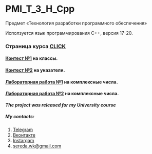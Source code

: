 # PMI_T_3_H_Cpp
Предмет «Технология разработки программного обеспечения» 

Иcползуется язык программирования С++, версия 17-20.

### Страница курса [CLICK](https://imcs.dvfu.ru/cats/?f=wiki;name=cpp-course-2020)


#### [Контест №1](/tournament%201) на классы.
#### [Контест №2](/tournament%202) на указатели.
#### [Лабораторная работа №1](/LAB%201) на комплексные числа.
#### [Лабораторная работа №2](/LAB%202) на комплексные числа.

***The project was released for my University course***

##### My contacts:
1. [Telegram](https://tgmsg.ru/princepepper)
2. [Вконтакте](https://vk.com/princepepper)
3. [Instargam](https://www.instagram.com/prince_pepper_official/?hl=ru)
4. <sereda.wk@gmail.com>
